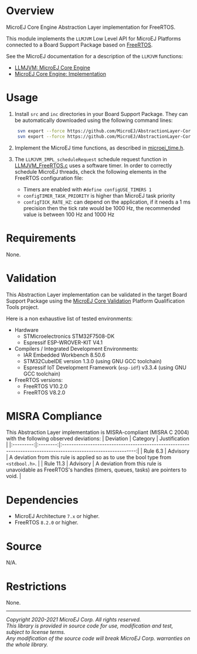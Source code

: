 # Overview

MicroEJ Core Engine Abstraction Layer implementation for FreeRTOS.

This module implements the `LLMJVM` Low Level API for MicroEJ Platforms connected to a Board Support Package based on [FreeRTOS](https://www.freertos.org/).

See the MicroEJ documentation for a description of the `LLMJVM` functions:
- [LLMJVM: MicroEJ Core Engine](https://docs.microej.com/en/latest/PlatformDeveloperGuide/appendix/llapi.html#llmjvm-microej-core-engine)
- [MicroEJ Core Engine: Implementation](https://docs.microej.com/en/latest/PlatformDeveloperGuide/coreEngine.html#implementation)

# Usage

1. Install ``src`` and ``inc`` directories in your Board Support Package. They can be automatically downloaded using the following command lines:
   ```sh
    svn export --force https://github.com/MicroEJ/AbstractionLayer-Core-FreeRTOS/trunk/inc [path_to_bsp_directory]    
    svn export --force https://github.com/MicroEJ/AbstractionLayer-Core-FreeRTOS/trunk/src [path_to_bsp_directory]
   ```

2. Implement the MicroEJ time functions, as described in [microej_time.h](./inc/microej_time.h).

3. The `LLMJVM_IMPL_scheduleRequest` schedule request function in [LLMJVM_FreeRTOS.c](./src/LLMJVM_FreeRTOS.c) uses a software timer. In order to correctly schedule MicroEJ threads, check the following elements in the FreeRTOS configuration file:

   - Timers are enabled with `#define configUSE_TIMERS 1`
   - `configTIMER_TASK_PRIORITY` is higher than MicroEJ task priority
   - `configTICK_RATE_HZ`: can depend on the application, if it needs a 1 ms precision then the tick rate would be 1000 Hz, the recommended value is between 100 Hz and 1000 Hz

# Requirements

None.

# Validation

This Abstraction Layer implementation can be validated in the target Board Support Package using the [MicroEJ Core Validation](https://github.com/MicroEJ/PlatformQualificationTools/tree/master/tests/core/java/microej-core-validation) Platform Qualification Tools project.

Here is a non exhaustive list of tested environments:
- Hardware
  - STMicroelectronics STM32F7508-DK
  - Espressif ESP-WROVER-KIT V4.1
- Compilers / Integrated Development Environments:
  - IAR Embedded Workbench 8.50.6
  - STM32CubeIDE version 1.3.0 (using GNU GCC toolchain)
  - Espressif IoT Development Framework (``esp-idf``) v3.3.4 (using GNU GCC toolchain) 
- FreeRTOS versions:
  - FreeRTOS V10.2.0
  - FreeRTOS V8.2.0


# MISRA Compliance

This Abstraction Layer implementation is MISRA-compliant (MISRA C 2004) with the following observed deviations:
| Deviation | Category |                                                 Justification                                                 |
|:---------:|:--------:|:-------------------------------------------------------------------------------------------------------------:|
| Rule 6.3  | Advisory |             A deviation from this rule is applied so as to use the bool type from `<stdbool.h>`.              |
| Rule 11.3 | Advisory | A deviation from this rule is unavoidable as FreeRTOS's handles (timers, queues, tasks) are pointers to void. | 
  

# Dependencies

- MicroEJ Architecture ``7.x`` or higher.
- FreeRTOS ``8.2.0`` or higher.

# Source

N/A.

# Restrictions

None.

---

_Copyright 2020-2021 MicroEJ Corp. All rights reserved._  
_This library is provided in source code for use, modification and test, subject to license terms._  
_Any modification of the source code will break MicroEJ Corp. warranties on the whole library._  
